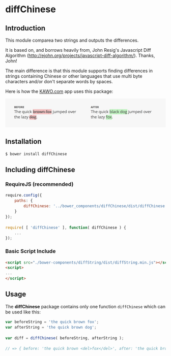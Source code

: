 diffChinese
===========

## Introduction
This module comparea two strings and outputs the differences.

It is based on, and borrows heavily from, John Resig's Javascript Diff Algorithm (http://ejohn.org/projects/javascript-diff-algorithm/). Thanks, John!

The main difference is that this module supports finding differences in strings containing Chinese or other languages that use multi byte characters and/or don't separate words by spaces.

Here is how the [KAWO.com](http://kawo.com) app uses this package: 

![Usage example.](diff-example.png)


## Installation

```bash
$ bower install diffChinese
```

## Including diffChinese

### RequireJS (recommended)
```javascript
require.config({
	paths: {
		diffChinese: '../bower_components/diffChinese/dist/diffChinese'
	}
});

require( [ 'diffChinese' ], function( diffChinese ) {
	...
});

```

### Basic Script Include
```html
<script src="./bower-components/diffString/dist/diffString.min.js"></script>
<script>
...
</script>
```

## Usage

The **diffChinese** package contains only one function `diffChinese` which can be used like this:
```javascript
var beforeString = 'the quick brown fox';
var afterString = 'the quick brown dog';

var diff = diffChinese( beforeString, afterString );

// => { before: 'the quick brown <del>fox</del>', after: 'the quick brown <ins>fox</ins>' }
```